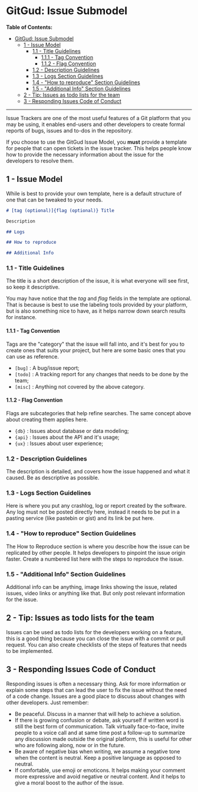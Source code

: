 # GitGud: Issue Submodel

**Table of Contents:**

- [GitGud: Issue Submodel](#gitgud-issue-submodel)
	- [1 - Issue Model](#1---issue-model)
		- [1.1 - Title Guidelines](#11---title-guidelines)
			- [1.1.1 - Tag Convention](#111---tag-convention)
			- [1.1.2 - Flag Convention](#112---flag-convention)
		- [1.2 - Description Guidelines](#12---description-guidelines)
		- [1.3 - Logs Section Guidelines](#13---logs-section-guidelines)
		- [1.4 - "How to reproduce" Section Guidelines](#14---how-to-reproduce-section-guidelines)
		- [1.5 - "Additional Info" Section Guidelines](#15---additional-info-section-guidelines)
	- [2 - Tip: Issues as todo lists for the team](#2---tip-issues-as-todo-lists-for-the-team)
	- [3 - Responding Issues Code of Conduct](#3---responding-issues-code-of-conduct)

---

Issue Trackers are one of the most useful features of a Git platform that you may be using, it enables end-users and other developers to create formal reports of bugs, issues and to-dos in the repository.

If you choose to use the GitGud Issue Model, you **must** provide a template for people that can open tickets in the issue tracker. This helps people know how to provide the necessary information about the issue for the developers to resolve them.

## 1 - Issue Model

While is best to provide your own template, here is a default structure of one that can be tweaked to your needs.

```Markdown
# [tag (optional)]{flag (optional)} Title

Description

## Logs

## How to reproduce

## Additional Info
```

### 1.1 - Title Guidelines

The title is a short description of the issue, it is what everyone will see first, so keep it descriptive.

You may have notice that the *tag* and *flag* fields in the template are optional. That is because is best to use the labeling tools provided by your platform, but is also something nice to have, as it helps narrow down search results for instance.

#### 1.1.1 - Tag Convention

Tags are the "category" that the issue will fall into, and it's best for you to create ones that suits your project, but here are some basic ones that you can use as reference.

- `[bug]` : A bug/issue report;
- `[todo]` : A tracking report for any changes that needs to be done by the team;
- `[misc]` : Anything not covered by the above category.

#### 1.1.2 - Flag Convention

Flags are subcategories that help refine searches. The same concept above about creating them applies here.

- `{db}` : Issues about database or data modeling;
- `{api}` : Issues about the API and it's usage;
- `{ux}` : Issues about user experience;

### 1.2 - Description Guidelines

The description is detailed, and covers how the issue happened and what it caused. Be as descriptive as possible.

### 1.3 - Logs Section Guidelines

Here is where you put any crashlog, log or report created by the software. Any log must not be posted directly here, instead it needs to be put in a pasting service (like pastebin or gist) and its link be put here.

### 1.4 - "How to reproduce" Section Guidelines

The How to Reproduce section is where you describe how the issue can be replicated by other people. It helps developers to pinpoint the issue origin faster. Create a numbered list here with the steps to reproduce the issue.

### 1.5 - "Additional Info" Section Guidelines

Additional info can be anything, image links showing the issue, related issues, video links or anything like that. But only post relevant information for the issue.

## 2 - Tip: Issues as todo lists for the team

Issues can be used as todo lists for the developers working on a feature, this is a good thing because you can close the issue with a commit or pull request. You can also create checklists of the steps of features that needs to be implemented.

## 3 - Responding Issues Code of Conduct

Responding issues is often a necessary thing. Ask for more information or explain some steps that can lead the user to fix the issue without the need of a code change. Issues are a good place to discuss about changes with other developers. Just remember:

- Be peaceful. Discuss in a manner that will help to achieve a solution.
- If there is growing confusion or debate, ask yourself if written word is still the best form of communication. Talk virtually face-to-face, invite people to a voice call and at same time post a follow-up to summarize any discussion made outside the original platform, this is useful for other who are following along, now or in the future.
- Be aware of negative bias when writing, we assume a negative tone when the content is neutral. Keep a positive language as opposed to neutral.
- If comfortable, use emoji or emoticons. It helps making your comment more expressive and avoid negative or neutral content. And it helps to give a moral boost to the author of the issue.